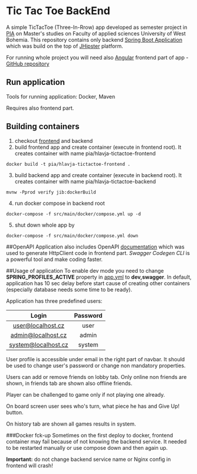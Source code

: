 # Tic Tac Toe BackEnd

A simple TicTacToe (Three-In-Rrow) app developed as semester project in [PIA](https://github.com/osvetlik/pia2020/tree/master/semester-project) on Master's studies on Faculty of applied sciences University of West Bohemia.
This repository contains only backend [Spring Boot Application](https://spring.io/projects/spring-boot) which was build on the top of [JHipster](https://www.jhipster.tech/) platform.

For running whole project you will need also [Angular](https://angular.io/) frontend part of app - [GitHub repository](https://github.com/hlavja/TicTacToe-FrontEnd)

## Run application

Tools for running application: Docker, Maven

Requires also frontend part.

## Building containers

1. checkout [frontend](https://github.com/hlavja/TicTacToe-FrontEnd) and backend
2. build frontend app and create container (execute in frontend root). It creates container with name pia/hlavja-tictactoe-frontend

```
docker build -t pia/hlavja-tictactoe-frontend .
```

3. build backend app and create container (execute in backend root). It creates container with name pia/hlavja-tictactoe-backend

```
mvnw -Pprod verify jib:dockerBuild
```

4. run docker compose in backend root

```
docker-compose -f src/main/docker/compose.yml up -d
```

5. shut down whole app by

```
docker-compose -f src/main/docker/compose.yml down
```

##OpenAPI
Application also includes OpenAPI [documentation](/src/main/swagger/swagger.yaml) which was used to generate HttpClient code in frontend part. _Swagger Codegen CLI_ is a powerful tool and make coding faster.

##Usage of application
To enable dev mode you need to change **SPRING_PROFILES_ACTIVE** property in [app.yml](src/main/docker/app.yml) to **dev,swagger**. In default, application has 10 sec delay
before start cause of creating other containers (especially database needs some time to be ready).

Application has three predefined users:

|        Login        | Password |
| :-----------------: | :------: |
|  user@localhost.cz  |   user   |
| admin@localhost.cz  |  admin   |
| system@localhost.cz |  system  |

User profile is accessible under email in the right part of navbar. It should be used to change user's password or change non mandatory properties.

Users can add or remove friends on lobby tab. Only online non friends are shown, in friends tab are shown also offline friends.

Player can be challenged to game only if not playing one already.

On board screen user sees who's turn, what piece he has and Give Up! button.

On history tab are shown all games results in system.

###Docker fck-up
Sometimes on the first deploy to docker, frontend container may fail because of not knowing the backend service. It needed to be restarted manually
or use compose down and then again up.

**Important:** do not change backend service name or Nginx config in frontend will crash!
